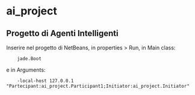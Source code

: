 ai_project
==========

Progetto di Agenti Intelligenti
-------------------------------

Inserire nel progetto di NetBeans, in properties > Run, in Main class:

        jade.Boot

e in Arguments:

        -local-host 127.0.0.1 "Partecipant:ai_project.Participant1;Initiator:ai_project.Initiator"

